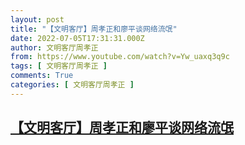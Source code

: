 ```yaml
---
layout: post
title: "【文明客厅】周孝正和廖平谈网络流氓"
date: 2022-07-05T17:31:31.000Z
author: 文明客厅周孝正
from: https://www.youtube.com/watch?v=Yw_uaxq3q9c
tags: [ 文明客厅周孝正 ]
comments: True
categories: [ 文明客厅周孝正 ]
---
```

<!--1657042291000-->
[【文明客厅】周孝正和廖平谈网络流氓](https://www.youtube.com/watch?v=Yw_uaxq3q9c)
------

<div>

</div>
